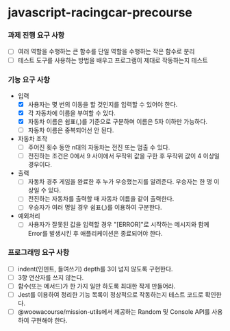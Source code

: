 # javascript-racingcar-precourse

### 과제 진행 요구 사항

- [ ] 여러 역할을 수행하는 큰 함수를 단일 역할을 수행하는 작은 함수로 분리
- [ ] 테스트 도구를 사용하는 방법을 배우고 프로그램이 제대로 작동하는지 테스트

### 기능 요구 사항

- 입력
  - [x] 사용자는 몇 번의 이동을 할 것인지를 입력할 수 있어야 한다.
  - [x] 각 자동차에 이름을 부여할 수 있다. 
  - [x] 자동차 이름은 쉼표(,)를 기준으로 구분하며 이름은 5자 이하만 가능하다.
  - [ ] 자동차 이름은 중복되어선 안 된다.
  
- 자동차 조작
  - [ ] 주어진 횟수 동안 n대의 자동차는 전진 또는 멈출 수 있다.
  - [ ] 전진하는 조건은 0에서 9 사이에서 무작위 값을 구한 후 무작위 값이 4 이상일 경우이다.

- 출력
  - [ ] 자동차 경주 게임을 완료한 후 누가 우승했는지를 알려준다. 우승자는 한 명 이상일 수 있다.
  - [ ] 전진하는 자동차를 출력할 때 자동차 이름을 같이 출력한다.
  - [ ] 우승자가 여러 명일 경우 쉼표(,)를 이용하여 구분한다.

- 예외처리
  - [ ] 사용자가 잘못된 값을 입력할 경우 "[ERROR]"로 시작하는 메시지와 함께 Error를 발생시킨 후 애플리케이션은 종료되어야 한다.

### 프로그래밍 요구 사항

- [ ] indent(인덴트, 들여쓰기) depth를 3이 넘지 않도록 구현한다.
- [ ] 3항 연산자를 쓰지 않는다.
- [ ] 함수(또는 메서드)가 한 가지 일만 하도록 최대한 작게 만들어라.
- [ ] Jest를 이용하여 정리한 기능 목록이 정상적으로 작동하는지 테스트 코드로 확인한다.
- [ ] @woowacourse/mission-utils에서 제공하는 Random 및 Console API를 사용하여 구현해야 한다.